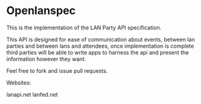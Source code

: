 Openlanspec
===========

This is the implementation of the LAN Party API specification.


This API is designed for ease of communication about events, between lan parties and between lans and attendees, once implementation is complete third parties will be able to write apps to harness the api and present the information however they want.

Feel free to fork and issue pull requests.

Websites:

lanapi.net
lanfed.net